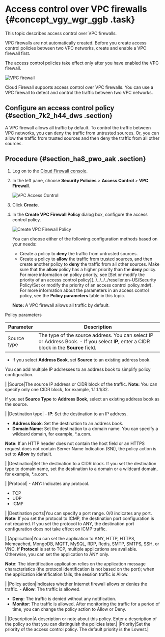 # Access control over VPC firewalls {#concept_vgy_wgr_ggb .task}

This topic describes access control over VPC firewalls.

VPC firewalls are not automatically created. Before you create access control policies between two VPC networks, create and enable a VPC firewall first.

The access control policies take effect only after you have enabled the VPC firewall.

![VPC firewall](http://static-aliyun-doc.oss-cn-hangzhou.aliyuncs.com/assets/img/83631/156749780648189_en-US.png)

Cloud Firewall supports access control over VPC firewalls. You can use a VPC firewall to detect and control the traffic between two VPC networks.

## Configure an access control policy {#section_7k2_h44_dws .section}

A VPC firewall allows all traffic by default. To control the traffic between VPC networks, you can deny the traffic from untrusted sources. Or, you can allow the traffic from trusted sources and then deny the traffic from all other sources.

## Procedure {#section_ha8_pwo_aak .section}

1.  Log on to the [Cloud Firewall console](https://yundun.console.aliyun.com/?p=cfwnext#/overview).
2.  In the left pane, choose **Security Policies** \> **Access Control** \> **VPC Firewall**.

    ![VPC Access Control](http://static-aliyun-doc.oss-cn-hangzhou.aliyuncs.com/assets/img/83631/156749780648035_en-US.png)

3.  Click **Create**.
4.  In the **Create VPC Firewall Policy** dialog box, configure the access control policy.

    ![Create VPC Firewall Policy](http://static-aliyun-doc.oss-cn-hangzhou.aliyuncs.com/assets/img/83631/156749780648187_en-US.png)

    You can choose either of the following configuration methods based on your needs:

    -   Create a policy to **deny** the traffic from untrusted sources.
    -   Create a policy to **allow** the traffic from trusted sources, and then create another policy to **deny** the traffic from all other sources. Make sure that the **allow** policy has a higher priority than the **deny** policy. For more information on policy priority, see [Set or modify the priority of an access control policy](../../../../reseller.en-US/Security Policy/Set or modify the priority of an access control policy.md#).
    For more information about the parameters in an access control policy, see the **Policy parameters** table in this topic.

    **Note:** A VPC firewall allows all traffic by default.


Policy parameters

|Parameter|Description|
|---------|-----------|
|Source type|The type of the source address. You can select IP or Address Book. -   If you select **IP**, enter a CIDR block in the **Source** field.
-   If you select **Address Book**, set **Source** to an existing address book.

You can add multiple IP addresses to an address book to simplify policy configuration.


 |
|Source|The source IP address or CIDR block of the traffic. **Note:** You can specify only one CIDR block, for example, 1.1.1.1/32.

 If you set **Source Type** to **Address Book**, select an existing address book as the source.

 |
|Destination type| -   **IP**: Set the destination to an IP address.
-   **Address Book**: Set the destination to an address book.
-   **Domain Name**: Set the destination to a domain name. You can specify a wildcard domain, for example, \*.a.com.

**Note:** If an HTTP header does not contain the host field or an HTTPS request does not contain Server Name Indication \(SNI\), the policy action is set to **Allow** by default.


 |
|Destination|Set the destination to a CIDR block. If you set the destination type to domain name, set the destination to a domain or a wildcard domain, for example, \*.a.com.

 |
|Protocol| -   ANY: Indicates any protocol.
-   TCP
-   UDP
-   ICMP

 |
|Destination ports|You can specify a port range. 0/0 indicates any port. **Note:** If you set the protocol to ICMP, the destination port configuration is not required. If you set the protocol to ANY, the destination port configuration does not take effect on ICMP traffic.

 |
|Application|You can set the application to ANY, HTTP, HTTPS, Memcached, MongoDB, MQTT, MySQL, RDP, Redis, SMTP, SMTPS, SSH, or VNC. If **Protocol** is set to TCP, multiple applications are available. Otherwise, you can set the application to ANY only.

 **Note:** The identification application relies on the application message characteristics \(the protocol identification is not based on the port\); when the application identification fails, the session traffic is Allow.

 |
|Policy action|Indicates whether Internet firewall allows or denies the traffic. -   **Allow**: The traffic is allowed.
-   **Deny**: The traffic is denied without any notification.
-   **Monitor**: The traffic is allowed. After monitoring the traffic for a period of time, you can change the policy action to Allow or Deny.

 |
|Description|A description or note about this policy. Enter a description of the policy so that you can distinguish the policies later.|
|Priority|Set the priority of the access control policy. The default priority is the Lowest.|

